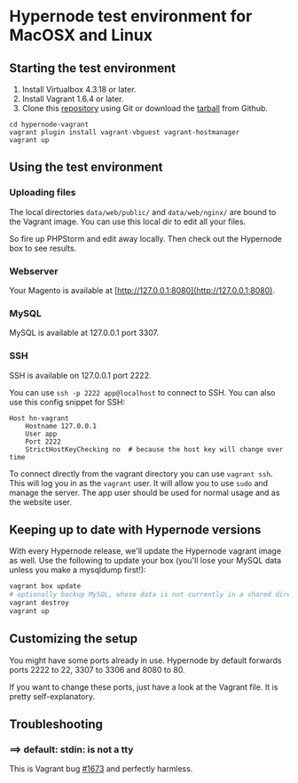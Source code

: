 # Hypernode test environment for MacOSX and Linux

## Starting the test environment

1. Install Virtualbox 4.3.18 or later.
2. Install Vagrant 1.6.4 or later.
3. Clone this [repository](https://github.com/ByteInternet/hypernode-vagrant.git) using Git or download the [tarball](https://github.com/ByteInternet/hypernode-vagrant/archive/master.zip) from Github.

```
cd hypernode-vagrant
vagrant plugin install vagrant-vbguest vagrant-hostmanager
vagrant up
```

## Using the test environment

### Uploading files

The local directories `data/web/public/` and `data/web/nginx/` are bound to the Vagrant image. You can use this local dir to edit all your files.

So fire up PHPStorm and edit away locally. Then check out the Hypernode box to see results.

### Webserver

Your Magento is available at [http://127.0.0.1:8080](http://127.0.0.1:8080).

### MySQL

MySQL is available at 127.0.0.1 port 3307.

### SSH

SSH is available on 127.0.0.1 port 2222.

You can use `ssh -p 2222 app@localhost` to connect to SSH. You can also use this config snippet for SSH:

```
Host hn-vagrant
    Hostname 127.0.0.1
    User app
    Port 2222
    StrictHostKeyChecking no  # because the host key will change over time
```

To connect directly from the vagrant directory you can use `vagrant ssh`. This will log you in as the `vagrant` user.
It will allow you to use `sudo` and manage the server. The app user should be used for normal usage and as the website user.

## Keeping up to date with Hypernode versions

With every Hypernode release, we'll update the Hypernode vagrant image as well. Use the following to update your box (you'll lose your MySQL data unless you make a mysqldump first!):

```bash
vagrant box update
# optionally backup MySQL, whose data is not currently in a shared directory
vagrant destroy
vagrant up
```

## Customizing the setup

You might have some ports already in use. Hypernode by default forwards ports 2222 to 22, 3307 to 3306 and 8080 to 80.

If you want to change these ports, just have a look at the Vagrant file. It is pretty self-explanatory.

## Troubleshooting

### ==> default: stdin: is not a tty

This is Vagrant bug [#1673](https://github.com/mitchellh/vagrant/issues/1673) and perfectly harmless.
